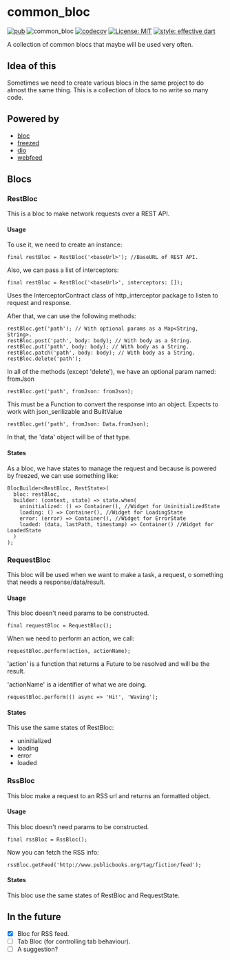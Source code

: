 # common_bloc
[![pub](https://img.shields.io/badge/pub-2.0.1-blue)](https://pub.dev/packages/common_bloc)
![common_bloc](https://github.com/pblinux/common_bloc/workflows/common_bloc/badge.svg?branch=master) 
[![codecov](https://codecov.io/gh/pblinux/common_bloc/branch/master/graph/badge.svg)](https://codecov.io/gh/pblinux/common_bloc)
[![License: MIT](https://img.shields.io/badge/license-MIT-blue.svg)](https://opensource.org/licenses/MIT)
[![style: effective dart](https://img.shields.io/badge/style-effective_dart-40c4ff.svg)](https://github.com/pblinux/end_credits)

A collection of common blocs that maybe will be used very often.

## Idea of this
Sometimes we need to create various blocs in the same project to do almost the same thing. This is a collection of blocs to no write so many code.

## Powered by
- [bloc](https://pub.dev/packages/bloc)
- [freezed](https://pub.dev/packages/freezed)
- [dio](https://pub.dev/packages/dio)
- [webfeed](https://pub.dev/packages/webfeed)

## Blocs

### RestBloc
This is a bloc to make network requests over a REST API.

#### Usage
To use it, we need to create an instance:
```
final restBloc = RestBloc('<baseUrl>'); //BaseURL of REST API.
```

Also, we can pass a list of interceptors:
```
final restBloc = RestBloc('<baseUrl>', interceptors: []);
```
Uses the InterceptorContract class of http_interceptor package to listen to request and response.

After that, we can use the following methods:
```
restBloc.get('path'); // With optional params as a Map<String, String>.
restBloc.post('path', body: body); // With body as a String.
restBloc.put('path', body: body); // With body as a String.
restBloc.patch('path', body: body); // With body as a String.
restBloc.delete('path');
```
In all of the methods (except 'delete'), we have an optional param named: fromJson
```
restBloc.get('path', fromJson: fromJson);
```
This must be a Function to convert the response into an object. Expects to work with json_serilizable and BuiltValue
```
restBloc.get('path', fromJson: Data.fromJson);
```
In that, the 'data' object will be of that type.

#### States
As a bloc, we have states to manage the request and because is powered by freezed, we can use something like:
```
BlocBuilder<RestBloc, RestState>(
  bloc: restBloc,
  builder: (context, state) => state.when(
    uninitialized: () => Container(), //Widget for UninitializedState
    loading: () => Container(), //Widget for LoadingState
    error: (error) => Container(), //Widget for ErrorState
    loaded: (data, lastPath, timestamp) => Container() //Widget for LoadedState
  )
);
```

### RequestBloc
This bloc will be used when we want to make a task, a request, o something that needs a response/data/result.

#### Usage
This bloc doesn't need params to be constructed.
```
final requestBloc = RequestBloc();
```

When we need to perform an action, we call:

```
requestBloc.perform(action, actionName);
```

'action' is a function that returns a Future to be resolved and will be the result. 

'actionName' is a identifier of what we are doing.

```
requestBloc.perform(() async => 'Hi!', 'Waving');
```

#### States
This use the same states of RestBloc:

- uninitialized
- loading
- error
- loaded

### RssBloc
This bloc make a request to an RSS url and returns an formatted object.

#### Usage
This bloc doesn't need params to be constructed.
```
final rssBloc = RssBloc();
```

Now you can fetch the RSS info:
```
rssBloc.getFeed('http://www.publicbooks.org/tag/fiction/feed');
```

#### States
This bloc use the same states of RestBloc and RequestState.

## In the future
- [X] Bloc for RSS feed.
- [ ] Tab Bloc (for controlling tab behaviour).
- [ ] A suggestion?
